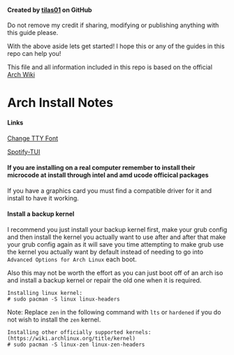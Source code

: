 #### Created by [tilas01](https://www.github.com/tilas01) on GitHub
Do not remove my credit if sharing, modifying or publishing anything with this guide please.

With the above aside lets get started!
I hope this or any of the guides in this repo can help you!

This file and all information included in this repo is based on the official [
Arch Wiki](https://wiki.archlinux.org/title/Main_page)

# Arch Install Notes

#### Links

[Change TTY Font](https://wiki.archlinux.org/title/Linux_console)

[Spotify-TUI](https://github.com/Rigellute/spotify-tui)

#### If you are installing on a real computer remember to install their microcode at install through intel and amd ucode officical packages

If you have a graphics card you must find a compatible driver for it and install to have it working.

#### Install a backup kernel

I recommend you just install your backup kernel first, make your grub config and then install the kernel you actually want to use after and after that make your grub config again as it will save you time attempting to make grub use the kernel you actually want by default instead of needing to go into `Advanced Options for Arch Linux` each boot.

Also this may not be worth the effort as you can just boot off of an arch iso and install a backup kernel or repair the old one when it is required.

```
Installing linux kernel:
# sudo pacman -S linux linux-headers
```

Note: Replace `zen` in the following command with `lts` or `hardened` if you do not wish to install the `zen` kernel.

```
Installing other officially supported kernels: (https://wiki.archlinux.org/title/kernel)
# sudo pacman -S linux-zen linux-zen-headers
```
